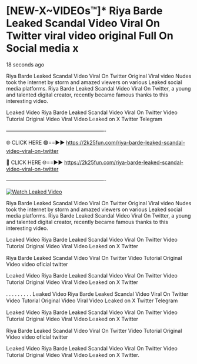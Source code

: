 # [NEW-X~VIDEOs™]* Riya Barde Leaked Scandal Video Viral On Twitter viral video original Full On Social media x

18 seconds ago

Riya Barde Leaked Scandal Video Viral On Twitter Original Viral video Nudes took the internet by storm and amazed viewers on various Leaked social media platforms. Riya Barde Leaked Scandal Video Viral On Twitter, a young and talented digital creator, recently became famous thanks to this interesting video.

L𝚎aked Video Riya Barde Leaked Scandal Video Viral On Twitter Video Tutorial Original Video Viral Video L𝚎aked on X Twitter Telegram

———————————————————-

🌐 CLICK HERE 🟢==►► https://2k25fun.com/riya-barde-leaked-scandal-video-viral-on-twitter

🔴 CLICK HERE 🌐==►► https://2k25fun.com/riya-barde-leaked-scandal-video-viral-on-twitter

———————————————————-

[![Watch Leaked Video](https://miro.medium.com/v2/resize:fit:828/format:webp/1*cilzJN44JGOrTw9NJCrNHA.gif "Watch Leaked Video")](https://2k25fun.com/riya-barde-leaked-scandal-video-viral-on-twitter)

Riya Barde Leaked Scandal Video Viral On Twitter Original Viral video Nudes took the internet by storm and amazed viewers on various Leaked social media platforms. Riya Barde Leaked Scandal Video Viral On Twitter, a young and talented digital creator, recently became famous thanks to this interesting video.

L𝚎aked Video Riya Barde Leaked Scandal Video Viral On Twitter Video Tutorial Original Video Viral Video L𝚎aked on X Twitter

Riya Barde Leaked Scandal Video Viral On Twitter Video Tutorial Original Video video oficial twitter

L𝚎aked Video Riya Barde Leaked Scandal Video Viral On Twitter Video Tutorial Original Video Viral Video L𝚎aked on X Twitter

. . . . . . . . . L𝚎aked Video Riya Barde Leaked Scandal Video Viral On Twitter Video Tutorial Original Video Viral Video L𝚎aked on X Twitter Telegram

L𝚎aked Video Riya Barde Leaked Scandal Video Viral On Twitter Video Tutorial Original Video Viral Video L𝚎aked on X Twitter

Riya Barde Leaked Scandal Video Viral On Twitter Video Tutorial Original Video video oficial twitter

L𝚎aked Video Riya Barde Leaked Scandal Video Viral On Twitter Video Tutorial Original Video Viral Video L𝚎aked on X Twitter.
